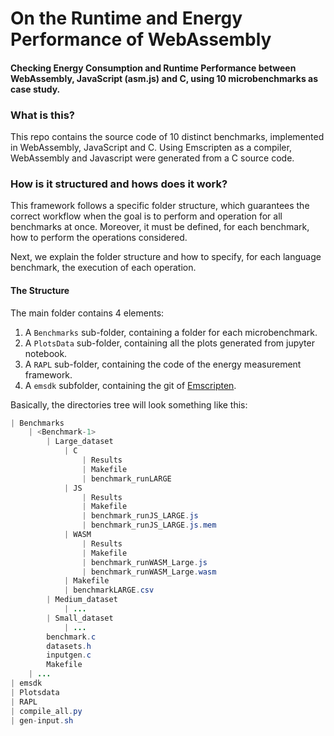 # On the Runtime and Energy Performance of WebAssembly
#### Checking Energy Consumption and Runtime Performance between WebAssembly, JavaScript (asm.js) and C, using 10 microbenchmarks as case study.

### What is this?

This repo contains the source code of 10 distinct benchmarks, implemented in WebAssembly, JavaScript and C. Using Emscripten as a compiler, WebAssembly and Javascript were generated from a C source code.

### How is it structured and hows does it work?

This framework follows a specific folder structure, which guarantees the correct workflow when the goal is to perform and operation for all benchmarks at once.
Moreover, it must be defined, for each benchmark, how to perform the operations considered.

Next, we explain the folder structure and how to specify, for each language benchmark, the execution of each operation.

#### The Structure
The main folder contains 4 elements: 
1. A `Benchmarks` sub-folder, containing a folder for each microbenchmark.
2. A `PlotsData` sub-folder, containing all the plots generated from jupyter notebook.
3. A `RAPL` sub-folder, containing the code of the energy measurement framework.
4. A `emsdk` subfolder, containing the git of [Emscripten](https://github.com/emscripten-core/emsdk).

Basically, the directories tree will look something like this:

```Java
| Benchmarks
	| <Benchmark-1>
		| Large_dataset
	    	| C
            	| Results
            	| Makefile
            	| benchmark_runLARGE
	    	| JS
            	| Results
            	| Makefile
            	| benchmark_runJS_LARGE.js
            	| benchmark_runJS_LARGE.js.mem
	    	| WASM
            	| Results
            	| Makefile
            	| benchmark_runWASM_Large.js
            	| benchmark_runWASM_Large.wasm
	    	| Makefile
	    	| benchmarkLARGE.csv
		| Medium_dataset
			| ...
    	| Small_dataset
	    	| ...
		benchmark.c
		datasets.h
		inputgen.c
		Makefile
	| ...
| emsdk
| Plotsdata
| RAPL
| compile_all.py
| gen-input.sh

```
